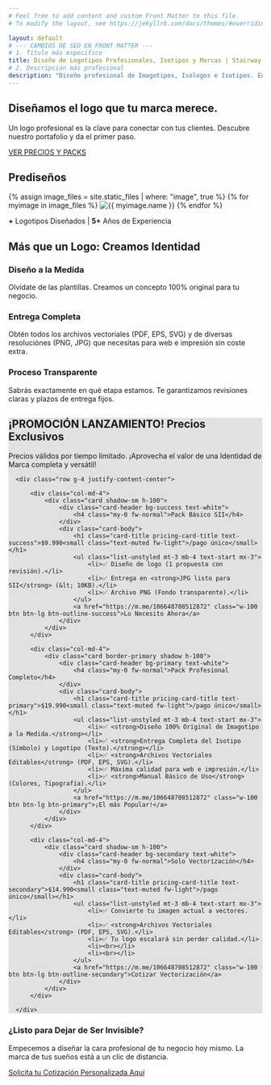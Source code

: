 ```yaml
---
# Feel free to add content and custom Front Matter to this file.
# To modify the layout, see https://jekyllrb.com/docs/themes/#overriding-theme-defaults

layout: default
# --- CAMBIOS DE SEO EN FRONT MATTER ---
# 1. Título más específico
title: Diseño de Logotipos Profesionales, Isotipos y Marcas | Stairway SpA
# 2. Descripción más profesional
description: "Diseño profesional de Imagotipos, Isologos e Isotipos. Entregamos archivos SVG y vectoriales editables con derechos de autor. ¡Empieza tu marca hoy!"
---
```


<section class="hero-section text-center pt-5 pb-5">
  <div class="container">
    <h1 class="display-4 fw-light">Diseñamos el logo que tu marca merece.</h1>
      <p class="lead">Un logo profesional es la clave para conectar con tus clientes. Descubre nuestro portafolio y da el primer paso.</p>
        <a href="#planes-promo" class="btn btn-primary btn-lg mt-3 shadow-lg">
                VER PRECIOS Y PACKS
        </a>
  </div>
</section>

## Prediseños
<div class="logo-gallery">
  {% assign image_files = site.static_files | where: "image", true %}
  {% for myimage in image_files %}
    <img class="gallery-item" src="{{ myimage.path }}" alt="{{ myimage.name }}">
  {% endfor %}
</div>

<section class="py-4">
        <div class="container text-center">
            <p class="text-secondary mb-0"><strong>+</strong> Logotipos Diseñados | <strong>5+</strong> Años de Experiencia</p>
        </div>
    </section>

<section id="servicios" class="py-5">
        <div class="container text-center">
            <h2 class="display-5 fw-bold mb-5 pt-5">Más que un Logo: Creamos Identidad</h2>
            <div class="row g-4">
                <div class="col-md-4">
                    <div class="icon-box">
                        <i class="bi bi-vector-pen fs-1 text-primary mb-3"></i> <h3 class="h5 fw-bold">Diseño a la Medida</h3>
                        <p>Olvídate de las plantillas. Creamos un concepto 100% original para tu negocio.</p>
                    </div>
                </div>
                <div class="col-md-4">
                    <div class="icon-box">
                        <i class="bi bi-folder2-open fs-1 text-primary mb-3"></i>
                        <h3 class="h5 fw-bold">Entrega Completa</h3>
                        <p>Obtén todos los archivos vectoriales (PDF, EPS, SVG) y de diversas resoluciónes (PNG, JPG) que necesitas para web e impresión sin coste extra.</p>
                    </div>
                </div>
                <div class="col-md-4">
                    <div class="icon-box">
                        <i class="bi bi-clock-history fs-1 text-primary mb-3"></i>
                        <h3 class="h5 fw-bold">Proceso Transparente</h3>
                        <p>Sabrás exactamente en qué etapa estamos. Te garantizamos revisiones claras y plazos de entrega fijos.</p>
                    </div>
                </div>
            </div>
        </div>
    </section>

<section id="planes-promo" class="py-5  container ">
  <div class="container text-center pb-5 rounded-4 " style="background-color: #e1e1e1;">
      <h2 class="display-5 fw-bold mb-5 text-primary pt-4">¡PROMOCIÓN LANZAMIENTO! Precios Exclusivos</h2>
      <p class="lead mb-5 text-danger fw-bold">Precios válidos por tiempo limitado. ¡Aprovecha el valor de una Identidad de Marca completa y versátil!</p>

      <div class="row g-4 justify-content-center">

          <div class="col-md-4">
              <div class="card shadow-sm h-100">
                  <div class="card-header bg-success text-white">
                      <h4 class="my-0 fw-normal">Pack Básico SII</h4>
                  </div>
                  <div class="card-body">
                      <h1 class="card-title pricing-card-title text-success">$9.990<small class="text-muted fw-light">/pago único</small></h1>
                      <ul class="list-unstyled mt-3 mb-4 text-start mx-3">
                          <li>✅ Diseño de logo (1 propuesta con revisión).</li>
                          <li>✅ Entrega en <strong>JPG listo para SII</strong> (&lt; 10KB).</li>
                          <li>✅ Archivo PNG (Fondo transparente).</li>
                      </ul>
                      <a href="https://m.me/106648708512872" class="w-100 btn btn-lg btn-outline-success">Lo Necesito Ahora</a>
                  </div>
              </div>
          </div>

          <div class="col-md-4">
              <div class="card border-primary shadow h-100">
                  <div class="card-header bg-primary text-white">
                      <h4 class="my-0 fw-normal">Pack Profesional Completo</h4>
                  </div>
                  <div class="card-body">
                      <h1 class="card-title pricing-card-title text-primary">$19.990<small class="text-muted fw-light">/pago único</small></h1>
                      <ul class="list-unstyled mt-3 mb-4 text-start mx-3">
                          <li>✅ <strong>Diseño 100% Original de Imagotipo a la Medida.</strong></li>
                          <li>✅ <strong>Entrega Completa del Isotipo (Símbolo) y Logotipo (Texto).</strong></li>
                          <li>✅ <strong>Archivos Vectoriales Editables</strong> (PDF, EPS, SVG).</li>
                          <li>✅ Máxima calidad para web e impresión.</li>
                          <li>✅ <strong>Manual Básico de Uso</strong> (Colores, Tipografía).</li>
                      </ul>
                      <a href="https://m.me/106648708512872" class="w-100 btn btn-lg btn-primary">¡El más Popular!</a>
                  </div>
              </div>
          </div>

          <div class="col-md-4">
              <div class="card shadow-sm h-100">
                  <div class="card-header bg-secondary text-white">
                      <h4 class="my-0 fw-normal">Solo Vectorización</h4>
                  </div>
                  <div class="card-body">
                      <h1 class="card-title pricing-card-title text-secondary">$14.990<small class="text-muted fw-light">/pago único</small></h1>
                      <ul class="list-unstyled mt-3 mb-4 text-start mx-3">
                          <li>✅ Convierte tu imagen actual a vectores.</li>
                          <li>✅ <strong>Archivos Vectoriales Editables</strong> (PDF, EPS, SVG).</li>
                          <li>✅ Tu logo escalará sin perder calidad.</li>
                          <li><br></li>
                          <li><br></li>
                      </ul>
                      <a href="https://m.me/106648708512872" class="w-100 btn btn-lg btn-outline-secondary">Cotizar Vectorización</a>
                  </div>
              </div>
          </div>

      </div>
  </div>
</section>

<section class="py-5 bg-dark text-white text-center">
<div class="container">
    <h3 class="mb-4 display-6 fw-bold">¿Listo para Dejar de Ser Invisible?</h3>
    <p class="lead mb-4">Empecemos a diseñar la cara profesional de tu negocio hoy mismo. La marca de tus sueños está a un clic de distancia.</p>
    <a href="https://m.me/106648708512872" class="btn btn-warning btn-lg fw-bold">Solicita tu Cotización Personalizada Aquí</a>
</div>
</section>
